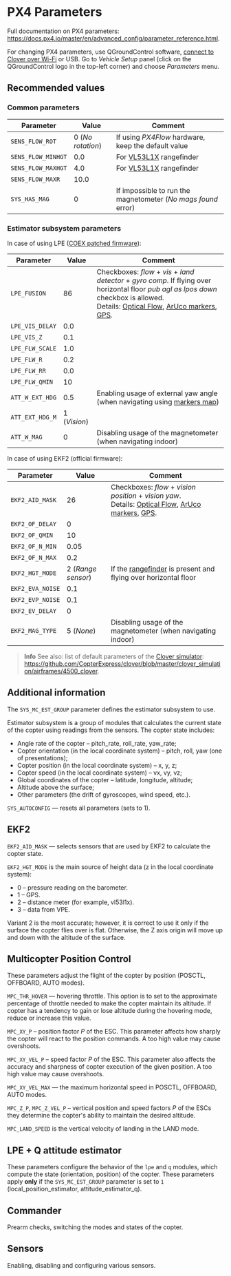 # PX4 Parameters

Full documentation on PX4 parameters: https://docs.px4.io/master/en/advanced_config/parameter_reference.html.

For changing PX4 parameters, use QGroundControl software, [connect to Clover over Wi-Fi](gcs_bridge.md) or USB. Go to *Vehicle Setup* panel (click on the QGroundControl logo in the top-left corner) and choose *Parameters* menu.

## Recommended values

### Common parameters

|Parameter|Value|Comment|
|-|-|-|
|`SENS_FLOW_ROT`|0 (*No rotation*)|If using *PX4Flow* hardware, keep the default value|
|`SENS_FLOW_MINHGT`|0.0|For [VL53L1X](laser.md) rangefinder|
|`SENS_FLOW_MAXHGT`|4.0|For [VL53L1X](laser.md) rangefinder|
|`SENS_FLOW_MAXR`|10.0||
|`SYS_HAS_MAG`|0|If impossible to run the magnetometer (*No mags found* error)|

### Estimator subsystem parameters

In case of using LPE ([COEX patched firmware](firmware.md)):

|Parameter|Value|Comment|
|-|-|-|
|`LPE_FUSION`|86|Checkboxes: *flow* + *vis* + *land detector* + *gyro comp*. If flying over horizontal floor *pub agl as lpos down* checkbox is allowed.<br>Details: [Optical Flow](optical_flow.md), [ArUco markers](aruco_map.md), [GPS](gps.md).|
|`LPE_VIS_DELAY`|0.0||
|`LPE_VIS_Z`|0.1||
|`LPE_FLW_SCALE`|1.0||
|`LPE_FLW_R`|0.2||
|`LPE_FLW_RR`|0.0||
|`LPE_FLW_QMIN`|10||
|`ATT_W_EXT_HDG`|0.5|Enabling usage of external yaw angle (when navigating using [markers map](aruco_map.md))|
|`ATT_EXT_HDG_M`|1 (*Vision*)||
|`ATT_W_MAG`|0|Disabling usage of the magnetometer (when navigating indoor)|

In case of using EKF2 (official firmware):

<!-- markdownlint-disable MD044 -->

|Parameter|Value|Comment|
|-|-|-|
|`EKF2_AID_MASK`|26|Checkboxes: *flow* + *vision position* + *vision yaw*.<br>Details: [Optical Flow](optical_flow.md), [ArUco markers](aruco_map.md), [GPS](gps.md).|
|`EKF2_OF_DELAY`|0||
|`EKF2_OF_QMIN`|10||
|`EKF2_OF_N_MIN`|0.05||
|`EKF2_OF_N_MAX`|0.2||
|`EKF2_HGT_MODE`|2 (*Range sensor*)|If the [rangefinder](laser.md) is present and flying over horizontal floor|
|`EKF2_EVA_NOISE`|0.1||
|`EKF2_EVP_NOISE`|0.1||
|`EKF2_EV_DELAY`|0||
|`EKF2_MAG_TYPE`|5 (*None*)|Disabling usage of the magnetometer (when navigating indoor)|

<!-- markdownlint-enable MD031 -->

> **Info** See also: list of default parameters of the [Clover simulator](simulation.md): https://github.com/CopterExpress/clover/blob/master/clover_simulation/airframes/4500_clover.

## Additional information

The `SYS_MC_EST_GROUP` parameter defines the estimator subsystem to use.

Estimator subsystem is a group of modules that calculates the current state of the copter using readings from the sensors. The copter state includes:

* Angle rate of the copter – pitch_rate, roll_rate, yaw_rate;
* Copter orientation (in the local coordinate system) – pitch, roll, yaw (one of presentations);
* Copter position (in the local coordinate system) – x, y, z;
* Copter speed (in the local coordinate system) – vx, vy, vz;
* Global coordinates of the copter – latitude, longitude, altitude;
* Altitude above the surface;
* Other parameters (the drift of gyroscopes, wind speed, etc.).

`SYS_AUTOCONFIG` — resets all parameters (sets to 1).

## EKF2

`EKF2_AID_MASK` — selects sensors that are used by EKF2 to calculate the copter state.

`EKF2_HGT_MODE` is the main source of height data (z in the local coordinate system):

* 0 – pressure reading on the barometer.
* 1 – GPS.
* 2 – distance meter (for example, vl53l1x).
* 3 – data from VPE.

Variant 2 is the most accurate; however, it is correct to use it only if the surface the copter flies over is flat. Otherwise, the Z axis origin will move up and down with the altitude of the surface.

## Multicopter Position Control

These parameters adjust the flight of the copter by position (POSCTL, OFFBOARD, AUTO modes).

`MPC_THR_HOVER` — hovering throttle. This option is to set to the approximate percentage of throttle needed to make the copter maintain its altitude. If copter has a tendency to gain or lose altitude during the hovering mode, reduce or increase this value.

`MPC_XY_P` – position factor *P* of the ESC. This parameter affects how sharply the copter will react to the position commands. A too high value may cause overshoots.

`MPC_XY_VEL_P` – speed factor *P* of the ESC. This parameter also affects the accuracy and sharpness of copter execution of the given position. A too high value may cause overshoots.

`MPC_XY_VEL_MAX` — the maximum horizontal speed in POSCTL, OFFBOARD, AUTO modes.

`MPC_Z_P`, `MPC_Z_VEL_P` – vertical position and speed factors *P* of the ESCs they determine the copter's ability to maintain the desired altitude.

`MPC_LAND_SPEED` is the vertical velocity of landing in the LAND mode.

## LPE + Q attitude estimator

These parameters configure the behavior of the `lpe` and `q` modules, which compute the state (orientation, position) of the copter. These parameters apply **only** if the `SYS_MC_EST_GROUP` parameter is set to `1` (local_position_estimator, attitude_estimator_q).

## Commander

Prearm checks, switching the modes and states of the copter.

## Sensors

Enabling, disabling and configuring various sensors.
